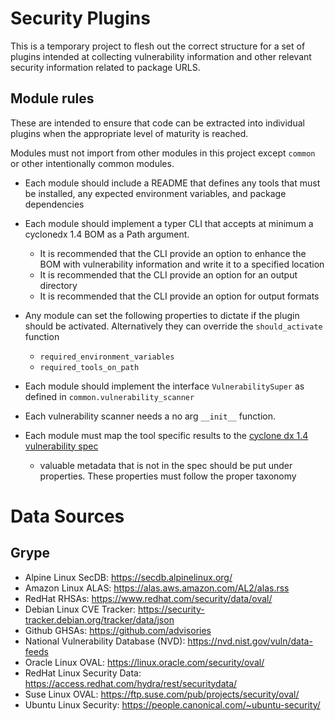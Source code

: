 # Security Plugins 
This is a temporary project to flesh out the correct structure for a set of plugins intended at collecting vulnerability information and other 
relevant security information related to package URLS.  

## Module rules 
These are intended to ensure that code can be extracted into individual plugins when the appropriate level of maturity is reached. 

Modules must not import from other modules in this project except `common` or other intentionally common modules. 
* Each module should include a README that defines any tools that must be installed, any expected environment variables, and package dependencies 
* Each module should implement a typer CLI that accepts at minimum a cyclonedx 1.4 BOM as a Path argument. 
  * It is recommended that the CLI provide an option to enhance the BOM with vulnerability information and write it to a specified location
  * It is recommended that the CLI provide an option for an output directory 
  * It is recommended that the CLI provide an option for output formats 
* Any module can set the following properties to dictate if the plugin should be activated.  Alternatively they can override the `should_activate` function
  * `required_environment_variables`
  * `required_tools_on_path`

* Each module should implement the interface `VulnerabilitySuper` as defined in `common.vulnerability_scanner`
* Each vulnerability scanner needs a no arg `__init__` function. 
* Each module must map the tool specific results to the [cyclone dx 1.4 vulnerability spec](https://cyclonedx.org/docs/1.4/json/#vulnerabilities)
  * valuable metadata that is not in the spec should be put under properties.  These properties must follow the proper taxonomy 


# Data Sources

## Grype

- Alpine Linux SecDB: https://secdb.alpinelinux.org/
- Amazon Linux ALAS: https://alas.aws.amazon.com/AL2/alas.rss
- RedHat RHSAs: https://www.redhat.com/security/data/oval/
- Debian Linux CVE Tracker: https://security-tracker.debian.org/tracker/data/json
- Github GHSAs: https://github.com/advisories
- National Vulnerability Database (NVD): https://nvd.nist.gov/vuln/data-feeds
- Oracle Linux OVAL: https://linux.oracle.com/security/oval/
- RedHat Linux Security Data: https://access.redhat.com/hydra/rest/securitydata/
- Suse Linux OVAL: https://ftp.suse.com/pub/projects/security/oval/
- Ubuntu Linux Security: https://people.canonical.com/~ubuntu-security/